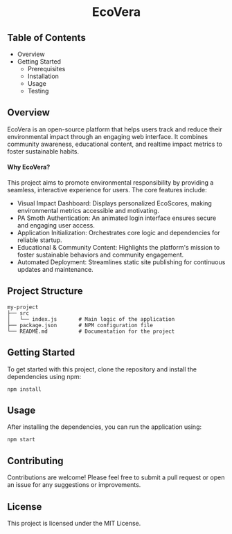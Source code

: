 <h1 align="center">EcoVera</h1>

## Table of Contents
* Overview
* Getting Started
  * Prerequisites
  * Installation
  * Usage
  * Testing
    
## Overview
EcoVera is an open-source platform that helps users track and reduce their environmental impact through an engaging web interface. It combines community awareness, educational content, and realtime impact metrics to foster sustainable habits. 

#### Why EcoVera? 
This project aims to promote environmental responsibility by providing a seamless, interactive experience for users. The core features include: 
- Visual Impact Dashboard: Displays personalized EcoScores, making environmental metrics accessible and motivating.
- PA Smoth Authentication: An animated login interface ensures secure and engaging user access.
- Application Initialization: Orchestrates core logic and dependencies for reliable startup.
- Educational & Community Content: Highlights the platform's mission to foster sustainable behaviors and community engagement.
- Automated Deployment: Streamlines static site publishing for continuous updates and maintenance.

## Project Structure
```
my-project
├── src
│   └── index.js       # Main logic of the application
├── package.json       # NPM configuration file
└── README.md          # Documentation for the project
```

## Getting Started
To get started with this project, clone the repository and install the dependencies using npm:

```
npm install
```

## Usage
After installing the dependencies, you can run the application using:

```
npm start
```

## Contributing
Contributions are welcome! Please feel free to submit a pull request or open an issue for any suggestions or improvements.

## License
This project is licensed under the MIT License.
